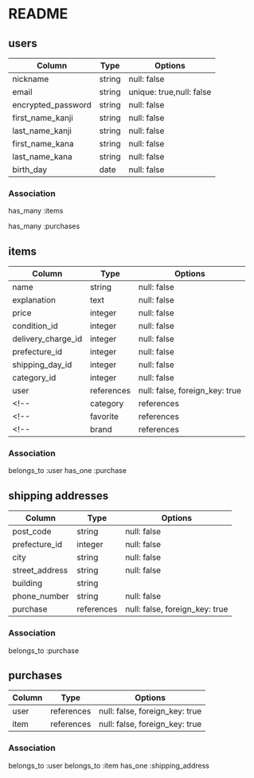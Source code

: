 # README

## users

|Column             |Type   |Options                  |
|-------------------|-------|-------------------------|
|nickname           |string |null: false              |
|email              |string |unique: true,null: false |
|encrypted_password |string |null: false              |
|first_name_kanji   |string |null: false              |
|last_name_kanji    |string |null: false              |
|first_name_kana    |string |null: false              |
|last_name_kana     |string |null: false              |
|birth_day          |date   |null: false              |


### Association
has_many :items
<!--has_many :favorites-->
has_many :purchases

## items

|Column             |Type       |Options                        |
|-------------------|-----------|-------------------------------|
|name               |string     |null: false                    |
|explanation        |text       |null: false                    |
|price              |integer    |null: false                    |
|condition_id       |integer    |null: false                    |
|delivery_charge_id |integer    |null: false                    |
|prefecture_id      |integer    |null: false                    |
|shipping_day_id    |integer    |null: false                    |
|category_id        |integer    |null: false                    |
|user               |references |null: false, foreign_key: true |
<!--|category        |references |null: false, foreign_key: true |-->
<!--|favorite        |references |null: false, foreign_key: true |-->
<!--|brand           |references |null: false, foreign_key: true |-->

### Association
belongs_to :user
has_one :purchase
<!--has_many :favorites-->
<!--belongs_to :category-->
<!--belongs_to :brand-->

## shipping addresses

|Column          |Type        |Options                        |
|----------------|------------|-------------------------------|
|post_code       |string      |null: false                    |
|prefecture_id   |integer     |null: false                    |
|city            |string      |null: false                    |
|street_address  |string      |null: false                    |
|building        |string      |                               |
|phone_number    |string      |null: false                    |
|purchase        |references  |null: false, foreign_key: true |


### Association
belongs_to :purchase

## purchases

|Column              |Type       |Options                        |
|--------------------|-----------|-------------------------------|
|user                |references |null: false, foreign_key: true |
|item                |references |null: false, foreign_key: true |


### Association
belongs_to :user
belongs_to :item
has_one :shipping_address

<!--## favorites

|Column  |Type       |Options                        |
|--------|-----------|-------------------------------|
|user    |references |null: false, foreign_key: true |
|item    |references |null: false, foreign_key: true |


### Association
belongs_to :user
belongs_to :item-->

<!--## categories

|Column  |Type       |Options                        |
|--------|-----------|-------------------------------|
|name    |string     |null: false,unique: true       |
|item    |references |foreign_key: true              |


### Association
has_many :items-->

<!--## brands

|Column  |Type       |Options                        |
|--------|-----------|-------------------------------|
|name    |string     |null: false,unique: true       |
|item    |references |foreign_key: true              |


### Association
has_many :items-->
